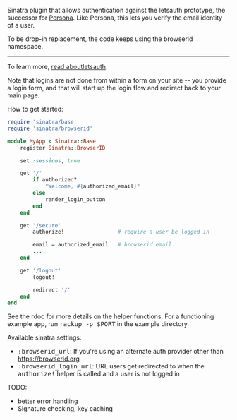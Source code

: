 Sinatra plugin that allows authentication against the letsauth prototype, the successor for [Persona](https://login.persona.org/about). Like Persona, this lets you verify the email identity of a user.

To be drop-in replacement, the code keeps using the browserid namespace.

---

To learn more, [read aboutletsauth](https://github.com/letsauth/letsauth.github.io).

Note that logins are not done from within a form on your site -- you provide a login form, and that will start up the login flow and redirect back to your main page.

How to get started:

```ruby
require 'sinatra/base'
require 'sinatra/browserid'

module MyApp < Sinatra::Base
    register Sinatra::BrowserID

    set :sessions, true

    get '/'
        if authorized?
            "Welcome, #{authorized_email}"
        else
            render_login_button
        end
    end

    get '/secure'
        authorize!                 # require a user be logged in

        email = authorized_email   # browserid email
        ...
    end

    get '/logout'
        logout!

        redirect '/'
    end
end
```

See the rdoc for more details on the helper functions.  For a functioning
example app, run <tt>rackup -p $PORT</tt> in the example directory.

Available sinatra settings:

 * <tt>:browserid_url</tt>: If you're using an alternate auth provider
  other than https://browserid.org
 * <tt>:browserid_login_url</tt>: URL users get redirected to when the
  <tt>authorize!</tt> helper is called and a user is not logged in


TODO:

 * better error handling
 * Signature checking, key caching
